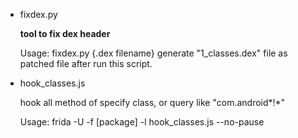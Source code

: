 + fixdex.py

	__tool to fix dex header__

	Usage: fixdex.py {.dex filename}
	generate "1_classes.dex" file as patched file after run this script.

+ hook_classes.js

	hook all method of specify class, or query like "com.android*!*"
	
	Usage: frida -U -f [package] -l hook_classes.js --no-pause
